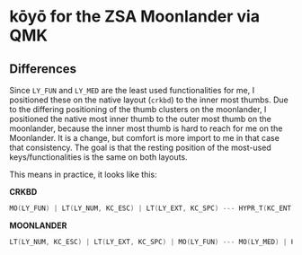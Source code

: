 # kōyō for the ZSA Moonlander via QMK

## Differences

Since `LY_FUN` and `LY_MED` are the least used functionalities for me, I
positioned these on the native layout (`crkbd`) to the inner most thumbs. Due
to the differing positioning of the thumb clusters on the moonlander, I
positioned the native most inner thumb to the outer most thumb on the
moonlander, because the inner most thumb is hard to reach for me on the
Moonlander.
It is a change, but comfort is more import to me in that case that consistency.
The goal is that the resting position of the most-used keys/functionalities is
the same on both layouts.

This means in practice, it looks like this:

**CRKBD**
```c
MO(LY_FUN) | LT(LY_NUM, KC_ESC) | LT(LY_EXT, KC_SPC) --- HYPR_T(KC_ENT) | MEH_T(KC_TAB) | MO(LY_MED)  
```

**MOONLANDER**
```c
LT(LY_NUM, KC_ESC) | LT(LY_EXT, KC_SPC) | MO(LY_FUN) --- MO(LY_MED) | HYPR_T(KC_ENT) | MEH_T(KC_TAB)
```
